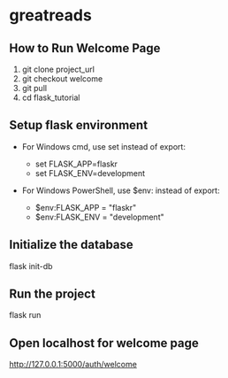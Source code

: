 # greatreads
## How to Run Welcome Page
1. git clone project_url
1. git checkout welcome
1. git pull
1. cd flask_tutorial
## Setup flask environment
* For Windows cmd, use set instead of export:
  * set FLASK_APP=flaskr
  * set FLASK_ENV=development

* For Windows PowerShell, use $env: instead of export:
  * $env:FLASK_APP = "flaskr"
  * $env:FLASK_ENV = "development"
## Initialize the database
flask init-db
## Run the project
flask run
## Open localhost for welcome page
http://127.0.0.1:5000/auth/welcome
